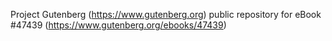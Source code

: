 Project Gutenberg (https://www.gutenberg.org) public repository for eBook #47439 (https://www.gutenberg.org/ebooks/47439)
